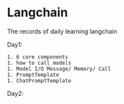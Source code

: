 # Langchain

The records of daily learning langchain

Day1: 

	1. 6 core components
	1. how to call models
	1. Model I/O Message/ Memory/ Call
	1. PromptTemplate
	1. ChatPromptTemplate

Day2:

